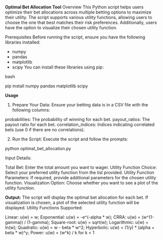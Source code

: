 **Optimal Bet Allocation Tool**
Overview
This Python script helps users optimize their bet allocations across multiple betting options to maximize their utility. The script supports various utility functions, allowing users to choose the one that best matches their risk preferences. Additionally, users have the option to visualize their chosen utility function.

Prerequisites
Before running the script, ensure you have the following libraries installed:

- numpy
- pandas
- matplotlib
- scipy
You can install these libraries using pip:

bash

pip install numpy pandas matplotlib scipy

**Usage**
1. Prepare Your Data: Ensure your betting data is in a CSV file with the following columns:

probabilities: The probability of winning for each bet.
payout_ratios: The payout ratio for each bet.
correlation_indices: Indices indicating correlated bets (use 0 if there are no correlations).

2. Run the Script: Execute the script and follow the prompts:

python optimal_bet_allocation.py

Input Details:

Total Bet: Enter the total amount you want to wager.
Utility Function Choice: Select your preferred utility function from the list provided.
Utility Function Parameters: If required, provide additional parameters for the chosen utility function.
Visualization Option: Choose whether you want to see a plot of the utility function.

**Output:**
The script will display the optimal bet allocation for each bet.
If visualization is chosen, a plot of the selected utility function will be displayed.
Utility Functions Supported:

Linear: u(w) = w;
Exponential: u(w) = -e^(-alpha * w);
CRRA: u(w) = (w^(1-gamma)) / (1-gamma);
Square-root: u(w) = sqrt(w);
Logarithmic: u(w) = ln(w);
Quadratic: u(w) = w - beta * w^2;
Hyperbolic: u(w) = (1/y) * (alpha + beta * w)^y;
Power: u(w) = (w^k) / k for k < 1
